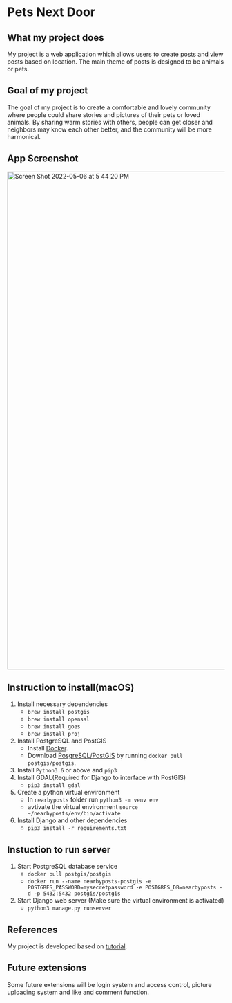 # Pets Next Door
## What my project does
My project is a web application which allows users to create posts and view posts based on location. The main theme of posts is designed to be animals or pets.

## Goal of my project
The goal of my project is to create a comfortable and lovely community where people could share stories and pictures of their pets or loved animals. 
By sharing warm stories with others, people can get closer and neighbors may know each other better, and the community will be more harmonical.

## App Screenshot
<img width="1151" alt="Screen Shot 2022-05-06 at 5 44 20 PM" src="https://user-images.githubusercontent.com/49883143/167231116-d384e415-8236-4673-acde-3be373534f01.png">

## Instruction to install(macOS)
1. Install necessary dependencies
    - `brew install postgis`
    - `brew install openssl`
    - `brew install goes`
    - `brew install proj`
2. Install PostgreSQL and PostGIS
    - Install [Docker](https://docs.docker.com/get-docker/).
    - Download [PosgreSQL/PostGIS](https://registry.hub.docker.com/r/postgis/postgis/) by running `docker pull postgis/postgis`.
3. Install `Python3.6` or above and `pip3`
4. Install GDAL(Required for Django to interface with PostGIS)
    - `pip3 install gdal`
5. Create a python virtual environment
    - In `nearbyposts` folder run `python3 -m venv env`
    - avtivate the virtual environment `source ~/nearbyposts/env/bin/activate`
6. Install Django and other dependencies
    - `pip3 install -r requirements.txt`

## Instuction to run server
1. Start PostgreSQL database service
    - `docker pull postgis/postgis`
    - `docker run --name nearbyposts-postgis -e POSTGRES_PASSWORD=mysecretpassword -e POSTGRES_DB=nearbyposts -d -p 5432:5432 postgis/postgis`
2. Start Django web server (Make sure the virtual environment is activated) 
    - `python3 manage.py runserver`

## References
My project is developed based on [tutorial](https://www.ashwinhariharan.tech/blog/thinking-of-building-a-contact-tracing-application-heres-what-you-can-do-instead/).

## Future extensions
Some future extensions will be login system and access control, picture uploading system and like and comment function.
